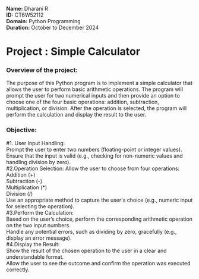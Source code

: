 **Name:** Dharani R<br>
**ID:** CT6W52112<br>
**Domain:** Python Programming<br>
**Duration:** October to December 2024
# Project : Simple Calculator 
### Overview of the project:
 The purpose of this Python program is to implement a simple calculator that allows the user to perform basic arithmetic operations.
 The program will prompt the user for two numerical inputs and then provide an option to choose one of the four basic operations: addition, subtraction, multiplication, or division.
 After the operation is selected, the program will perform the calculation and display the result to the user.

 ### Objective:

#1. User Input Handling:<br>
       Prompt the user to enter two numbers (floating-point or integer values).<br>
       Ensure that the input is valid (e.g., checking for non-numeric values and handling division by zero).<br>
#2.Operation Selection:
       Allow the user to choose from four operations:<br>
       Addition (+)<br>
       Subtraction (-)<br>
       Multiplication (*)<br>
       Division (/)<br>
       Use an appropriate method to capture the user's choice (e.g., numeric input for selecting the operation).<br>
 #3.Perform the Calculation:<br>
      Based on the user’s choice, perform the corresponding arithmetic operation on the two input numbers.<br>
      Handle any potential errors, such as dividing by zero, gracefully (e.g., display an error message).<br>
#4.Display the Result:<br>
      Show the result of the chosen operation to the user in a clear and understandable format.<br>
      Allow the user to see the outcome and confirm the operation was executed correctly.
